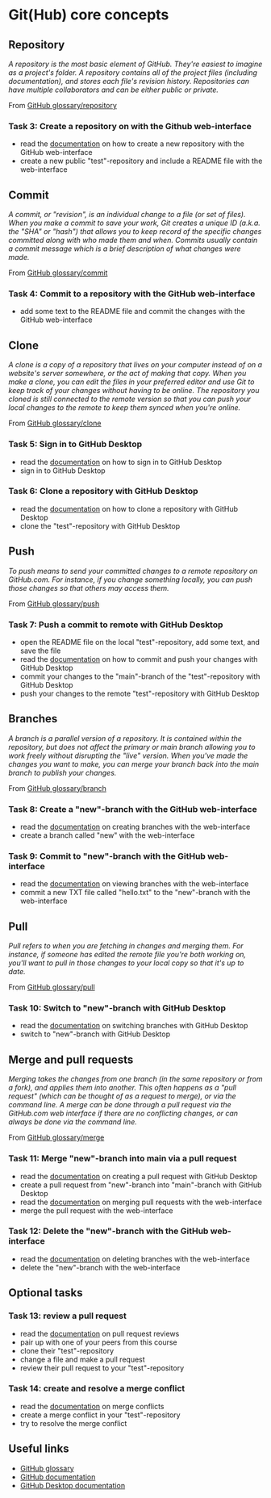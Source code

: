# Git(Hub) core concepts

<!-- Recall the distinction between Git and GitHub? Most of the core concepts discussed here are really Git core concepts. -->

## Repository

_A repository is the most basic element of GitHub. They're easiest to imagine as a project's folder. A repository contains all of the project files (including documentation), and stores each file's revision history. Repositories can have multiple collaborators and can be either public or private._

From [GitHub glossary/repository](https://docs.github.com/en/get-started/learning-about-github/github-glossary#repository)

### Task 3: Create a repository on with the Github web-interface

- read the [documentation](https://docs.github.com/en/repositories/creating-and-managing-repositories/creating-a-new-repository) on how to create a new repository with the GitHub web-interface
- create a new public "test"-repository and include a README file with the web-interface

## Commit

_A commit, or "revision", is an individual change to a file (or set of files). When you make a commit to save your work, Git creates a unique ID (a.k.a. the "SHA" or "hash") that allows you to keep record of the specific changes committed along with who made them and when. Commits usually contain a commit message which is a brief description of what changes were made._

From [GitHub glossary/commit](https://docs.github.com/en/get-started/learning-about-github/github-glossary#commit)

### Task 4: Commit to a repository with the GitHub web-interface
- add some text to the README file and commit the changes with the GitHub web-interface

## Clone

_A clone is a copy of a repository that lives on your computer instead of on a website's server somewhere, or the act of making that copy. When you make a clone, you can edit the files in your preferred editor and use Git to keep track of your changes without having to be online. The repository you cloned is still connected to the remote version so that you can push your local changes to the remote to keep them synced when you're online._

From [GitHub glossary/clone](https://docs.github.com/en/get-started/learning-about-github/github-glossary#clone)

### Task 5: Sign in to GitHub Desktop
- read the [documentation](https://docs.github.com/en/desktop/installing-and-authenticating-to-github-desktop/authenticating-to-github-in-github-desktop) on how to sign in to GitHub Desktop
- sign in to GitHub Desktop

### Task 6: Clone a repository with GitHub Desktop
- read the [documentation](https://docs.github.com/en/desktop/adding-and-cloning-repositories/cloning-and-forking-repositories-from-github-desktop#cloning-a-repository) on how to clone a repository with GitHub Desktop
- clone the "test"-repository with GitHub Desktop

## Push

_To push means to send your committed changes to a remote repository on GitHub.com. For instance, if you change something locally, you can push those changes so that others may access them._

From [GitHub glossary/push](https://docs.github.com/en/get-started/learning-about-github/github-glossary#push)

### Task 7: Push a commit to remote with GitHub Desktop
- open the README file on the local "test"-repository, add some text, and save the file
- read the [documentation](https://docs.github.com/en/desktop/making-changes-in-a-branch/committing-and-reviewing-changes-to-your-project-in-github-desktop#write-a-commit-message-and-push-your-changes) on how to commit and push your changes with GitHub Desktop
- commit your changes to the "main"-branch of the "test"-repository with GitHub Desktop
- push your changes to the remote "test"-repository with GitHub Desktop

## Branches

_A branch is a parallel version of a repository. It is contained within the repository, but does not affect the primary or main branch allowing you to work freely without disrupting the "live" version. When you've made the changes you want to make, you can merge your branch back into the main branch to publish your changes._

From [GitHub glossary/branch](https://docs.github.com/en/get-started/learning-about-github/github-glossary#branch)

### Task 8: Create a "new"-branch with the GitHub web-interface
- read the [documentation](https://docs.github.com/en/pull-requests/collaborating-with-pull-requests/proposing-changes-to-your-work-with-pull-requests/creating-and-deleting-branches-within-your-repository#creating-a-branch) on creating branches with the web-interface
- create a branch called "new" with the web-interface

### Task 9: Commit to "new"-branch with the GitHub web-interface
- read the [documentation](https://docs.github.com/en/repositories/configuring-branches-and-merges-in-your-repository/managing-branches-in-your-repository/viewing-branches-in-your-repository) on viewing branches with the web-interface
- commit a new TXT file called "hello.txt" to the "new"-branch with the web-interface

## Pull

_Pull refers to when you are fetching in changes and merging them. For instance, if someone has edited the remote file you're both working on, you'll want to pull in those changes to your local copy so that it's up to date._

From [GitHub glossary/pull](https://docs.github.com/en/get-started/learning-about-github/github-glossary#pull)

### Task 10: Switch to "new"-branch with GitHub Desktop
- read the [documentation](https://docs.github.com/en/desktop/making-changes-in-a-branch/managing-branches-in-github-desktop#switching-between-branches) on switching branches with GitHub Desktop
- switch to "new"-branch with GitHub Desktop

## Merge and pull requests

_Merging takes the changes from one branch (in the same repository or from a fork), and applies them into another. This often happens as a "pull request" (which can be thought of as a request to merge), or via the command line. A merge can be done through a pull request via the GitHub.com web interface if there are no conflicting changes, or can always be done via the command line._

From [GitHub glossary/merge](https://docs.github.com/en/get-started/learning-about-github/github-glossary#merge)

### Task 11: Merge "new"-branch into main via a pull request
- read the [documentation](https://docs.github.com/en/desktop/working-with-your-remote-repository-on-github-or-github-enterprise/creating-an-issue-or-pull-request-from-github-desktop#creating-a-pull-request) on creating a pull request with GitHub Desktop
- create a pull request from "new"-branch into "main"-branch with GitHub Desktop
- read the [documentation](https://docs.github.com/en/pull-requests/collaborating-with-pull-requests/incorporating-changes-from-a-pull-request/merging-a-pull-request#merging-a-pull-request) on merging pull requests with the web-interface
- merge the pull request with the web-interface

### Task 12: Delete the "new"-branch with the GitHub web-interface
- read the [documentation](https://docs.github.com/en/repositories/configuring-branches-and-merges-in-your-repository/managing-branches-in-your-repository/deleting-and-restoring-branches-in-a-pull-request#deleting-a-branch-used-for-a-pull-request) on deleting branches with the web-interface
- delete the "new"-branch with the web-interface

## Optional tasks

### Task 13: review a pull request
- read the [documentation](https://docs.github.com/en/pull-requests/collaborating-with-pull-requests/reviewing-changes-in-pull-requests/about-pull-request-reviews) on pull request reviews
- pair up with one of your peers from this course
- clone their "test"-repository
- change a file and make a pull request
- review their pull request to your "test"-repository

### Task 14: create and resolve a merge conflict
- read the [documentation](https://docs.github.com/en/pull-requests/collaborating-with-pull-requests/addressing-merge-conflicts/about-merge-conflicts) on merge conflicts
- create a merge conflict in your "test"-repository
- try to resolve the merge conflict

## Useful links

- [GitHub glossary](https://docs.github.com/en/get-started/learning-about-github/github-glossary#commit)
- [GitHub documentation](https://docs.github.com)
- [GitHub Desktop documentation](https://docs.github.com/en/desktop)

